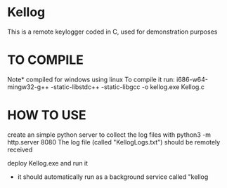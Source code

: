 # Kellog
This is a remote keylogger coded in C, used for demonstration purposes


# TO COMPILE
Note* compiled for windows using linux
To compile it run: i686-w64-mingw32-g++ -static-libstdc++ -static-libgcc -o kellog.exe Kellog.c 

# HOW TO USE
create an simple python server to collect the log files with python3 -m http.server 8080
The log file (called "KellogLogs.txt") should be remotely received

deploy Kellog.exe and run it
  - it should automatically run as a background service called "kellog
